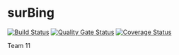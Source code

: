 # surBing

[![Build Status](https://travis-ci.org/swsnu/swpp2019-team11.svg?branch=master)](https://travis-ci.org/swsnu/swpp2019-team11)
[![Quality Gate Status](https://sonarcloud.io/api/project_badges/measure?project=swsnu_swpp2019-team11&metric=alert_status)](https://sonarcloud.io/dashboard?id=swsnu_swpp2019-team11)
[![Coverage Status](https://coveralls.io/repos/github/swsnu/swpp2019-team11/badge.svg?branch=coverall)](https://coveralls.io/github/swsnu/swpp2019-team11?branch=coverall)

Team 11